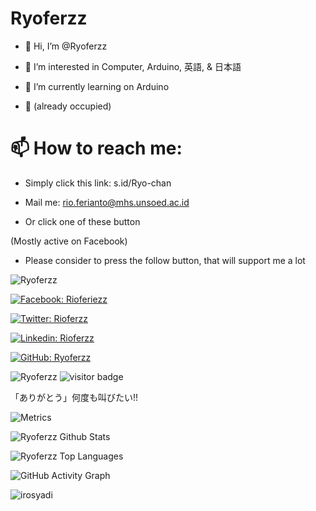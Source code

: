 <h1>Ryoferzz</h1>

 - 👋 Hi, I’m @Ryoferzz

 - 👀 I’m interested in Computer, Arduino, 英語, & 日本語
 
 - 🌱 I’m currently learning on Arduino
 
 - 💞️ (already occupied)
 
 <h1>📫 How to reach me:</h1>

 - Simply click this link: s.id/Ryo-chan
 
 - Mail me: rio.ferianto@mhs.unsoed.ac.id

 - Or click one of these button 
 
 (Mostly active on Facebook)

 - Please consider to press the follow button, that will support me a lot
<p align="left">
  <img src="https://komarev.com/ghpvc/?username=Ryoferzz" alt="Ryoferzz" />
</p>
<p align="left">

[![Facebook: Rioferiezz](https://img.shields.io/facebook/follow/rioferiezz?style=social)](https://facebook.com/rioferiezz)

[![Twitter: Rioferzz](https://img.shields.io/twitter/follow/Rioferzz?style=social)](https://twitter.com/Rioferzz)

[![Linkedin: Rioferzz](https://img.shields.io/badge/-irosyadi-blue?style=flat-square&logo=Linkedin&logoColor=white&link=https://www.linkedin.com/in/rio-ferianto-1392b712a/)](https://www.linkedin.com/in/rio-ferianto-1392b712a/)

[![GitHub: Ryoferzz](https://img.shields.io/github/followers/Ryoferzz?label=follow&style=social)](https://github.com/Ryoferzz)

<p align="left">
  <img src="https://komarev.com/ghpvc/?username=Ryoferzz" alt="Ryoferzz" />
  <img src="https://visitor-badge.glitch.me/badge?page_id=Ryoferzz" alt="visitor badge"/>
</p>

「ありがとう」何度も叫びたい!!



<!---
Ryoferzz/Ryoferzz is a ✨ special ✨ repository because its `README.md` (this file) appears on your GitHub profile.
You can click the Preview link to take a look at your changes.
--->

![Metrics](https://metrics.lecoq.io/Ryoferzz?template=classic&base.indepth=false&base.hireable=false&config.timezone=Asia%2FJakarta)

![Ryoferzz Github Stats](https://github-readme-stats.vercel.app/api?username=Ryoferzz&show_icons=true)

![Ryoferzz Top Languages](https://github-readme-stats.vercel.app/api/top-langs/?username=Ryoferzz)

![GitHub Activity Graph](https://activity-graph.herokuapp.com/graph?username=Ryoferzz&theme=minimal)

<p><img align="center" src="https://github-readme-streak-stats.herokuapp.com/?user=Ryoferzz&theme=radical" alt="irosyadi" /></p>
